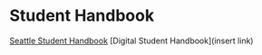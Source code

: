 # Student Handbook

[Seattle Student Handbook](https://drive.google.com/file/d/1aNZ4Y_OOIaDXRhkNxHfZWgIIxH8eLDPe/view?usp=sharing)
[Digital Student Handbook](insert link)
